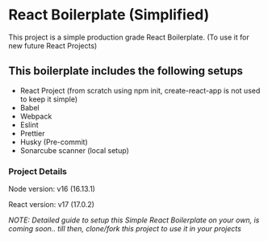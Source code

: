 # React Boilerplate (Simplified)

This project is a simple production grade React Boilerplate.
(To use it for new future React Projects)

## This boilerplate includes the following setups

- React Project (from scratch using npm init, create-react-app is not used to keep it simple)
- Babel
- Webpack
- Eslint
- Prettier
- Husky (Pre-commit)
- Sonarcube scanner (local setup)

### Project Details

Node version: v16 (16.13.1)

React version: v17 (17.0.2)

_NOTE: Detailed guide to setup this Simple React Boilerplate on your own, is coming soon.._
_till then, clone/fork this project to use it in your projects_
